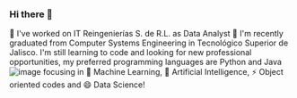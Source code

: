 ### Hi there 👋

<!--
**lpzgamer/lpzgamer** is a ✨ _special_ ✨ repository because its `README.md` (this file) appears on your GitHub profile.


- 🌱 I’m currently learning ...
- 👯 I’m looking to collaborate on ...
- 🤔 I’m looking for help with ...
- 💬 Ask me about ...
- 📫 How to reach me: ...
- 😄 Pronouns: ...
- ⚡ Fun fact: ...
-->
🔭 I've worked on IT Reingenierías S. de R.L. as Data Analyst
💬 I'm recently graduated from Computer Systems Engineering in Tecnológico Superior de Jalisco. I'm still learning to code and looking for new professional opportunities, my preferred programming languages are Python and Java ![image](https://github.com/lpzgamer/lpzgamer/assets/91906153/d90d61a9-daf5-472d-b50d-b3d848ca9891)
 focusing in 🌱 Machine Learning, 🤔 Artificial Intelligence, ⚡ Object oriented codes and 😄 Data Science!

